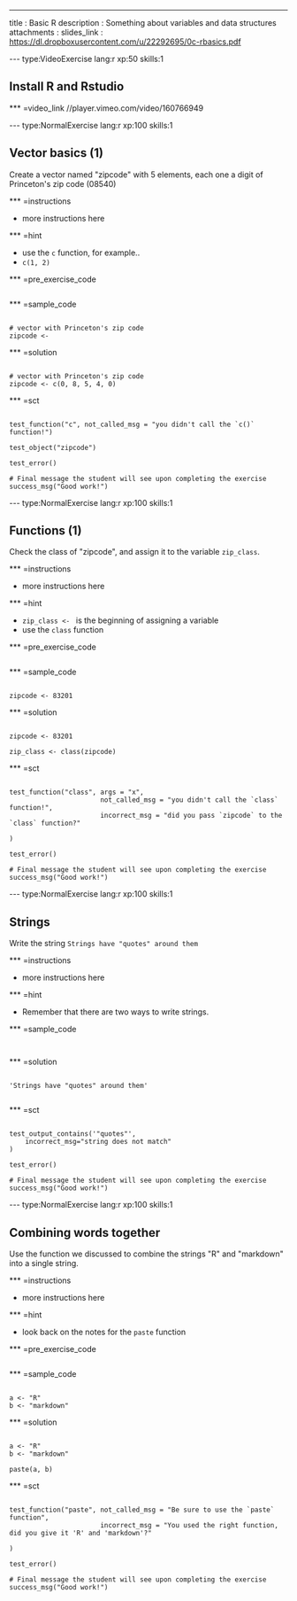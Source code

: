 
---
title       : Basic R
description : Something about variables and data structures
attachments :
  slides_link : https://dl.dropboxusercontent.com/u/22292695/0c-rbasics.pdf

--- type:VideoExercise lang:r xp:50 skills:1
## Install R and Rstudio

*** =video_link
//player.vimeo.com/video/160766949




--- type:NormalExercise lang:r xp:100 skills:1
## Vector basics (1)

Create a vector named "zipcode" with 5 elements, each one a digit of Princeton's zip code (08540)

*** =instructions
- more instructions here

*** =hint
- use the `c` function, for example..
- `c(1, 2)`

*** =pre_exercise_code
```{r}

```

*** =sample_code
```{r}

# vector with Princeton's zip code
zipcode <- 

```

*** =solution
```{r}

# vector with Princeton's zip code
zipcode <- c(0, 8, 5, 4, 0)

```

*** =sct
```{r}

test_function("c", not_called_msg = "you didn't call the `c()` function!")

test_object("zipcode")

test_error()

# Final message the student will see upon completing the exercise
success_msg("Good work!")
```


--- type:NormalExercise lang:r xp:100 skills:1
## Functions (1)

Check the class of "zipcode", and assign it to the variable `zip_class`.

*** =instructions
- more instructions here

*** =hint
- `zip_class <- ` is the beginning of assigning a variable
- use the `class` function

*** =pre_exercise_code
```{r}

```

*** =sample_code
```{r}

zipcode <- 83201

```

*** =solution
```{r}

zipcode <- 83201

zip_class <- class(zipcode)

```

*** =sct
```{r}

test_function("class", args = "x",
                       not_called_msg = "you didn't call the `class` function!",
                       incorrect_msg = "did you pass `zipcode` to the `class` function?"

)

test_error()

# Final message the student will see upon completing the exercise
success_msg("Good work!")
```


--- type:NormalExercise lang:r xp:100 skills:1
## Strings

Write the string `Strings have "quotes" around them`

*** =instructions
- more instructions here

*** =hint
- Remember that there are two ways to write strings.

*** =sample_code
```{r}


```

*** =solution
```{r}

'Strings have "quotes" around them'


```

*** =sct
```{r}

test_output_contains('"quotes"', 
    incorrect_msg="string does not match"
)

test_error()

# Final message the student will see upon completing the exercise
success_msg("Good work!")
```


--- type:NormalExercise lang:r xp:100 skills:1
## Combining words together

Use the function we discussed to combine the strings "R" and "markdown" into a single string.

*** =instructions
- more instructions here

*** =hint
- look back on the notes for the `paste` function

*** =pre_exercise_code
```{r}

```

*** =sample_code
```{r}

a <- "R"
b <- "markdown"

```

*** =solution
```{r}

a <- "R"
b <- "markdown"

paste(a, b)

```

*** =sct
```{r}

test_function("paste", not_called_msg = "Be sure to use the `paste` function",
                       incorrect_msg = "You used the right function, did you give it 'R' and 'markdown'?"

)

test_error()

# Final message the student will see upon completing the exercise
success_msg("Good work!")
```


